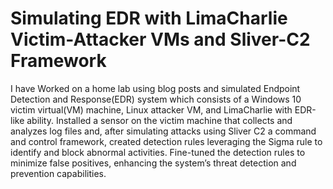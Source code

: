 # Simulating EDR with LimaCharlie Victim-Attacker VMs and Sliver-C2 Framework

I have Worked on a home lab using blog posts and simulated Endpoint Detection and
Response(EDR) system which consists of a Windows 10 victim virtual(VM) machine,
Linux attacker VM, and LimaCharlie with EDR-like ability. Installed a sensor on the victim
machine that collects and analyzes log files and, after simulating attacks using Sliver C2 a
command and control framework, created detection rules leveraging the Sigma rule to
identify and block abnormal activities. Fine-tuned the detection rules to minimize false
positives, enhancing the system’s threat detection and prevention capabilities.
